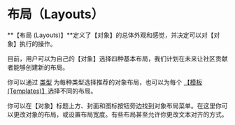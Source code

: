 # 布局（Layouts）

**【布局 (Layouts)】**定义了【对象】的总体外观和感觉，并决定可以对【对象】执行的操作。

目前，用户可以为自己的【对象】选择四种基本布局，我们计划在未来让社区贡献者能够创建新的布局。

你可以通过 [类型](../anytype-library/types.md "mention") 为每种类型选择推荐的对象布局，也可以为每个 [【模板 (Templates)】](templates/ "mention")选择不同的布局。

你可以在【对象】标题上方、封面和图标按钮旁边找到对象布局菜单。在这里你可以更改对象的布局，或设置布局宽度。有些布局甚至允许你更改文本对齐的方式。
